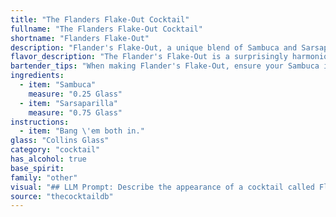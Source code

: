 ```yaml
---
title: "The Flanders Flake-Out Cocktail"
fullname: "The Flanders Flake-Out Cocktail"
shortname: "Flanders Flake-Out"
description: "Flander's Flake-Out, a unique blend of Sambuca and Sarsaparilla, belongs to the liqueur-based cocktail family. Its origin likely stems from the 19th century, a time when sarsaparilla was a popular American soda and Sambuca was gaining traction in Europe. "
flavor_description: "The Flander's Flake-Out is a surprisingly harmonious blend of sweetness and spice. The Sambuca's licorice and anise notes dance with the Sarsaparilla's root beer-like sweetness, creating a complex flavor profile that is both refreshing and intriguing. The finish is long and lingering, leaving you wanting more. "
bartender_tips: "When making Flander's Flake-Out, ensure your Sambuca is chilled, but not frozen. This will allow for easier mixing and prevent dilution. Use a high-quality Sarsaparilla for a richer, more complex flavor.  Chill the glass beforehand for an extra touch of refreshment.  Stir gently to avoid over-dilution and preserve the Sambuca's delicate aroma. Garnish with a star anise for a visual and aromatic flourish. "
ingredients:
  - item: "Sambuca"
    measure: "0.25 Glass"
  - item: "Sarsaparilla"
    measure: "0.75 Glass"
instructions:
  - item: "Bang \'em both in."
glass: "Collins Glass"
category: "cocktail"
has_alcohol: true
base_spirit:
family: "other"
visual: "## LLM Prompt: Describe the appearance of a cocktail called Flander's Flake-Out**Context:**This cocktail is made with Sambuca and Sarsaparilla. **Prompt:**Imagine a cocktail glass filled with a deep, alluring shade of licorice black. The liquid shimmers slightly, revealing a subtle, almost ethereal, blue hue when held to the light. Tiny bubbles rise from the depths, like whispers of the anise-infused spirit.  Atop this captivating base sits a layer of sarsaparilla, its amber color like a sunset over a forgotten woodland. The two layers are distinct yet beautifully intertwined, creating a mesmerizing visual experience. **Additional Details:*** Consider mentioning any garnishes used. * Describe the texture of the drink - is it smooth and creamy, or slightly viscous? * If there are any other visual details, such as ice or condensation on the glass, include them. "
source: "thecocktaildb"
---
```


